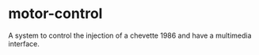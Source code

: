 # motor-control
A system to control the injection of a chevette 1986 and have a multimedia interface.
